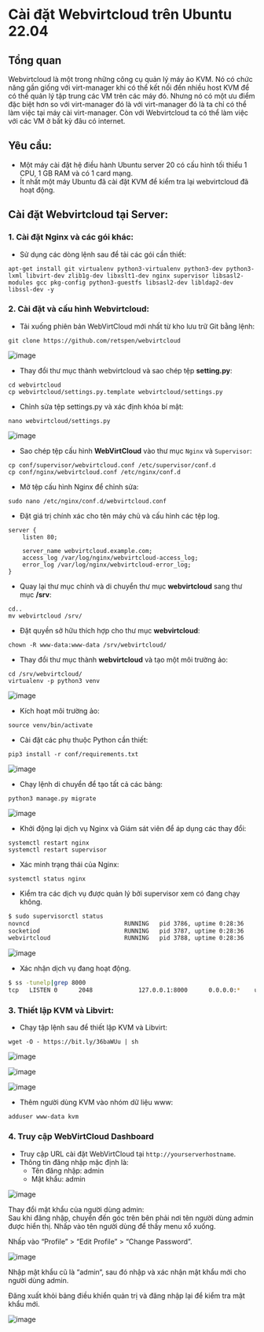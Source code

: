 # Cài đặt Webvirtcloud trên Ubuntu 22.04

## Tổng quan
Webvirtcloud là một trong những công cụ quản lý máy ảo KVM. Nó có chức năng gần giống với virt-manager khi có thể kết nối đến nhiều host KVM để có thể quản lý tập trung các VM trên các máy đó. Nhưng nó có một ưu điểm đặc biệt hơn so với virt-manager đó là với virt-manager đó là ta chỉ có thể làm việc tại máy cài virt-manager. Còn với Webvirtcloud ta có thể làm việc với các VM ở bất kỳ đâu có internet.

## Yêu cầu: 
- Một máy cài đặt hệ điều hành Ubuntu server 20 có cấu hình tối thiểu 1 CPU, 1 GB RAM và có 1 card mạng.
- Ít nhất một máy Ubuntu đã cài đặt KVM để kiểm tra lại webvirtcloud đã hoạt động.

## Cài đặt Webvirtcloud tại Server: 
### 1. Cài đặt Nginx và các gói khác:
- Sử dụng các dòng lệnh sau để tải các gói cần thiết: 

```
apt-get install git virtualenv python3-virtualenv python3-dev python3-lxml libvirt-dev zlib1g-dev libxslt1-dev nginx supervisor libsasl2-modules gcc pkg-config python3-guestfs libsasl2-dev libldap2-dev libssl-dev -y
```

### 2. Cài đặt và cấu hình Webvirtcloud: 
- Tải xuống phiên bản WebVirtCloud mới nhất từ kho lưu trữ Git bằng lệnh:

```
git clone https://github.com/retspen/webvirtcloud
```

![image](https://github.com/user-attachments/assets/c84f3ead-9dcd-4d2c-9a95-89eb0add123e)

- Thay đổi thư mục thành webvirtcloud và sao chép tệp **setting.py**: 

```
cd webvirtcloud
cp webvirtcloud/settings.py.template webvirtcloud/settings.py
```

- Chỉnh sửa tệp settings.py và xác định khóa bí mật:

```
nano webvirtcloud/settings.py
```

![image](https://github.com/user-attachments/assets/0b54ff09-e151-48b8-a840-01270b4842fa)

- Sao chép tệp cấu hình **WebVirtCloud** vào thư mục `Nginx` và `Supervisor`:

```
cp conf/supervisor/webvirtcloud.conf /etc/supervisor/conf.d
cp conf/nginx/webvirtcloud.conf /etc/nginx/conf.d
```

- Mở tệp cấu hình Nginx để chỉnh sửa:
```
sudo nano /etc/nginx/conf.d/webvirtcloud.conf
```

- Đặt giá trị chính xác cho tên máy chủ và cấu hình các tệp log.
```nginx
server {
    listen 80;

    server_name webvirtcloud.example.com;
    access_log /var/log/nginx/webvirtcloud-access_log;
    error_log /var/log/nginx/webvirtcloud-error_log;
}
```

- Quay lại thư mục chính và di chuyển thư mục **webvirtcloud** sang thư mục **/srv**:

```
cd..
mv webvirtcloud /srv/
```

- Đặt quyền sở hữu thích hợp cho thư mục **webvirtcloud**:

```
chown -R www-data:www-data /srv/webvirtcloud/
```

- Thay đổi thư mục thành **webvirtcloud** và tạo một môi trường ảo: 

```
cd /srv/webvirtcloud/
virtualenv -p python3 venv
```

![image](https://github.com/user-attachments/assets/29b57002-baf4-44c2-953d-c30715adc56f)

- Kích hoạt môi trường ảo:

```
source venv/bin/activate
```


-  Cài đặt các phụ thuộc Python cần thiết:

```
pip3 install -r conf/requirements.txt
```

![image](https://github.com/user-attachments/assets/8e90423f-c873-4587-945e-6289401866bb)

- Chạy lệnh di chuyển để tạo tất cả các bảng:

```
python3 manage.py migrate
```

![image](https://github.com/user-attachments/assets/32ce930b-b5eb-49b5-9f72-5dca5fbd9890)

- Khởi động lại dịch vụ Nginx và Giám sát viên để áp dụng các thay đổi:

```
systemctl restart nginx
systemctl restart supervisor
```

- Xác minh trạng thái của Nginx:

```
systemctl status nginx
```
- Kiểm tra các dịch vụ được quản lý bởi supervisor xem có đang chạy không.
```bash
$ sudo supervisorctl status
novncd                           RUNNING   pid 3786, uptime 0:28:36
socketiod                        RUNNING   pid 3787, uptime 0:28:36
webvirtcloud                     RUNNING   pid 3788, uptime 0:28:36
```

![image](https://github.com/user-attachments/assets/7da718dc-088d-489f-aa68-d9cf595e2be5)

- Xác nhận dịch vụ đang hoạt động.
```bash
$ ss -tunelp|grep 8000
tcp   LISTEN 0      2048             127.0.0.1:8000      0.0.0.0:*    uid:33 ino:30133 sk:1001 cgroup:/system.slice/supervisor.service <-> 
```

### 3. Thiết lập KVM và Libvirt:
- Chạy tập lệnh sau để thiết lập KVM và Libvirt:

```
wget -O - https://bit.ly/36baWUu | sh
```
![image](https://github.com/user-attachments/assets/021e8225-7b57-4091-8fc7-c3da5681697d)

![image](https://github.com/user-attachments/assets/d0652dfb-fbc3-4b11-9748-96372e47561d)


![image](https://github.com/user-attachments/assets/a55559f2-6ee1-4886-ba3a-f03c238c6e1e)

- Thêm người dùng KVM vào nhóm dữ liệu www: 

```
adduser www-data kvm
```

### 4. Truy cập WebVirtCloud Dashboard 
- Truy cập URL cài đặt WebVirtCloud tại `http://yourserverhostname`.
- Thông tin đăng nhập mặc định là:
  - Tên đăng nhập: admin
  - Mật khẩu: admin

![image](https://github.com/user-attachments/assets/b628e1a3-a911-4b8f-942e-9a049eab30e6)

Thay đổi mật khẩu của người dùng admin:  
Sau khi đăng nhập, chuyển đến góc trên bên phải nơi tên người dùng admin được hiển thị. Nhấp vào tên người dùng để thấy menu xổ xuống.

Nhấp vào “Profile” > “Edit Profile” > “Change Password”.

![image](https://github.com/user-attachments/assets/68f28c97-7503-456c-acca-58ab97e8179f)

Nhập mật khẩu cũ là “admin“, sau đó nhập và xác nhận mật khẩu mới cho người dùng admin.

Đăng xuất khỏi bảng điều khiển quản trị và đăng nhập lại để kiểm tra mật khẩu mới.

![image](https://github.com/user-attachments/assets/3da5b672-8281-48c0-8fdb-9109a8cac09d)

